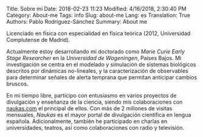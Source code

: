 Title: Sobre mí
Date: 2018-02-23 11:23
Modified: 4/16/2018, 2:30:40 PM
Category: About-me
Tags: info
Slug: about-me
Lang: es
Translation: True
Authors: Pablo Rodríguez-Sánchez
Summary: About me

Licenciado en física con especialidad en física teórica (2012, Universidad Complutense de Madrid).

Actualmente estoy desarrollando mi doctorado como  _Marie Curie Early Stage Researcher_ en la _Universidad de Wageningen_, Países Bajos. Mi investigación se centra en el modelado y simulación de sistemas biológicos descritos por dinámicas no-lineales, y la caracterización de observables para determinar señales de alerta temprana que permitan anticipar cambios bruscos.

En mi tiempo libre, participo con entusiasmo en varios proyectos de divulgación y enseñanza de la ciencia, siendo mis colaboraciones con [naukas.com](http://fuga.naukas.com) el principal de ellos. Con más de 2 millones de visitas mensuales, _Naukas_ es el mayor portal de divulgación científica en lengua española. Adicionalmente, también he participado en charlas en universidades, teatros, así como colaboraciones con radio y televisión.
